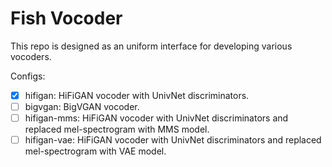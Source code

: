 # Fish Vocoder

This repo is designed as an uniform interface for developing various vocoders.

Configs:
- [x] hifigan: HiFiGAN vocoder with UnivNet discriminators.
- [ ] bigvgan: BigVGAN vocoder.
- [ ] hifigan-mms: HiFiGAN vocoder with UnivNet discriminators and replaced mel-spectrogram with MMS model.
- [ ] hifigan-vae: HiFiGAN vocoder with UnivNet discriminators and replaced mel-spectrogram with VAE model.
